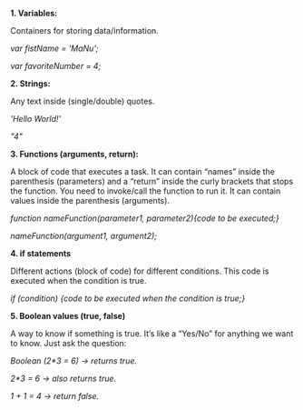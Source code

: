 **1. Variables:**

Containers for storing data/information.

*var fistName = 'MaNu';*

*var favoriteNumber = 4;*


**2. Strings:**

Any text inside (single/double) quotes.

*'Hello World!'*

*"4"*

**3. Functions (arguments, return):**

A block of code that executes a task. 
It can contain “names” inside the parenthesis (parameters) and a “return” inside the curly brackets that stops the function.
You need to invoke/call the function to run it. It can contain values inside the parenthesis (arguments).

*function nameFunction(parameter1, parameter2){code to be executed;}*

*nameFunction(argument1, argument2);*


**4. if statements**

Different actions (block of code) for different conditions. This code is executed when the condition is true.

*if (condition) {code to be executed when the condition is true;}*

**5. Boolean values (true, false)**

A way to know if something is true. It’s like a “Yes/No” for anything we want to know. Just ask the question:

*Boolean (2\*3 = 6)     ->  returns true.*

*2\*3 = 6               ->  also returns true.*

*1 + 1 = 4              ->  return false.*
